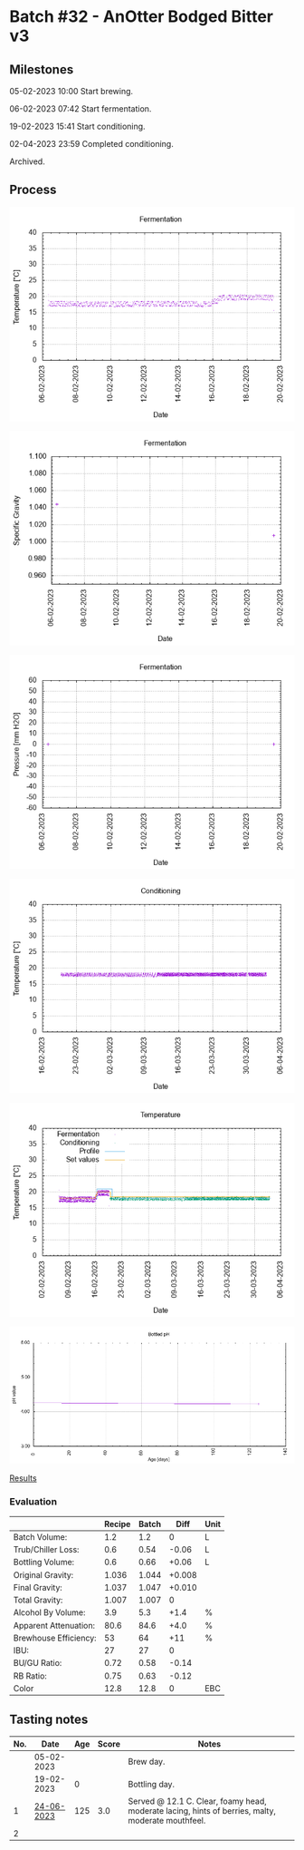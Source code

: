# Batch #32 - AnOtter Bodged Bitter v3

## Milestones

05-02-2023 10:00 Start brewing.

06-02-2023 07:42 Start fermentation.

19-02-2023 15:41 Start conditioning.

02-04-2023 23:59 Completed conditioning.

Archived.

## Process

![fermentation](fermentation.png)

![specific gravity](gravity.png)

![pressure](pressure.png)

![conditioning](conditioning.png)

![temperature](temperature.png)

![bottled pH](bottled_ph.png)

[Results](./Batch_32_AnOtter_Bodged_Bitter_v3_results.pdf)

### Evaluation

|                         | Recipe | Batch | Diff   | Unit |
|-------------------------|--------|-------|--------|------|
| Batch Volume:           | 1.2    | 1.2   | 0      | L    |
| Trub/Chiller Loss:      | 0.6    | 0.54  | -0.06  | L    |
| Bottling Volume:        | 0.6    | 0.66  | +0.06  | L    |
| Original Gravity:       | 1.036  | 1.044 | +0.008 |      |
| Final Gravity:          | 1.037  | 1.047 | +0.010 |      |
| Total Gravity:          | 1.007  | 1.007 | 0      |      |
| Alcohol By Volume:      | 3.9    | 5.3   | +1.4   | %    |
| Apparent Attenuation:   | 80.6   | 84.6  | +4.0   | %    |
| Brewhouse Efficiency:   | 53     | 64    | +11    | %    |
| IBU:                    | 27     | 27    | 0      |      |
| BU/GU Ratio:            | 0.72   | 0.58  | -0.14  |      |
| RB Ratio:               | 0.75   | 0.63  | -0.12  |      |
| Color                   | 12.8   | 12.8  | 0      | EBC  |

## Tasting notes

| No. | Date       | Age | Score | Notes |
|-----|------------|-----|-------|-------|
|     | 05-02-2023 |     |       | Brew day. |
|     | 19-02-2023 |   0 |       | Bottling day. |
|   1 | [24-06-2023](20230624_Batch_32_AnOtter_Bodged_Bitter_v3_BJCP_Scoresheet-1_2.pdf) | 125 | 3.0   | Served @ 12.1 C. Clear, foamy head, moderate lacing, hints of berries, malty, moderate mouthfeel. |
|   2 |            |     |       |  |
